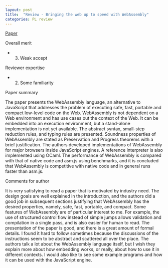 ```yaml
---
layout: post
title:  "Review - Bringing the web up to speed with WebAssembly"
categories: PL review
---
```


[Paper](https://doi.org/10.1145/3062341.3062363)

Overall merit
- 3. Weak accept

Reviewer expertise
- 2. Some familiarity

Paper summary

The paper presents the WebAssembly language, an alternative to JavaScript that addresses the problem of executing safe, fast, portable and compact low-level code on the Web. WebAssembly is not dependent on a Web environment and has use cases out the context of the Web. It can be embedded into an execution environment, but a stand-alone implementation is not yet available. The abstract syntax, small-step reduction rules, and typing rules are presented. Soundness properties of WebAssembly are stated as Preservation and Progress theorems with a brief justification. The authors developed implementations of WebAssembly for major browsers inside JavaScript engines. A reference interpreter is also implemented using OCaml. The performance of WebAssembly is compared with that of native code and asm.js using benchmarks, and it is concluded that WebAssembly is competitive with native code and in general runs faster than asm.js.

Comments for author

It is very satisfying to read a paper that is motivated by industry need. The design goals are well explained in the introduction, and the authors did a good job in subsequent sections justifying that WebAssembly has the desired properties, namely, safe, fast, portable, and compact. Some features of WebAssembly are of particular interest to me. For example, the use of structured control flow instead of simple jumps allows validation and compilation in a single pass, and is also easier for human to read. The presentation of the paper is good, and there is a great amount of formal details. I found it hard to follow sometimes because the discussions of the instructions seem to be abstract and scattered all over the place. The authors talk a lot about the WebAssembly language itself, but I wish they explain more about how embedding works, or really, about how to use it in different contexts. I would also like to see some example programs and how it can be used with the JavaScript engine.
